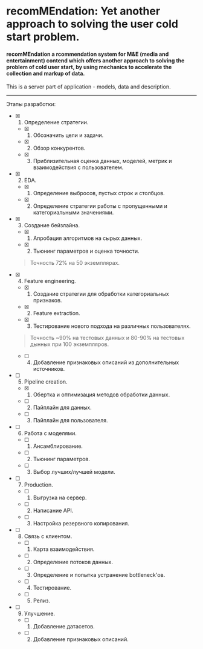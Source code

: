 # recomMEndation: Yet another approach to solving the user cold start problem.
#### recomMEndation a rcommendation system for M&E (media and entertainment) contend which offers another approach to solving the problem of cold user start, by using mechanics to accelerate the collection and markup of data.
This is a server part of application - models, data and description.
___
Этапы разработки:
- [x] 1. Определение стратегии.
  - [x] 1. Обозначить цели и задачи.
  - [x] 2. Обзор конкурентов.
  - [x] 3. Приблизительная оценка данных, моделей, метрик и взаимодействия с пользователем.
- [x] 2. EDA.
  - [x] 1. Определение выбросов, пустых строк и столбцов.
  - [x] 2. Определение стратегии работы с пропущенными и категориальными значениями.
- [x] 3. Создание бейзлайна.
  - [x] 1. Апробация алгоритмов на сырых данных.
  - [x] 2. Тьюнинг параметров и оценка точности.
  > Точность 72% на 50 экземплярах.
- [x] 4. Feature engineering.
  - [x] 1. Создание стратегии для обработки категориальных признаков.
  - [x] 2. Feature extraction.
  - [x] 3. Тестирование нового подхода на различных пользователях.
  > Точность ~90% на тестовых данных и 80-90% на тестовых дынных при 100 экземпляров.
  - [ ] 4. Добавление признаковых описаний из дополнительных источников.
- [ ] 5. Pipeline creation.
  - [x] 1. Обертка и оптимизация методов обработки данных.
  - [ ] 2. Пайплайн для данных.
  - [ ] 3. Пайплайн для пользователя.
- [ ] 6. Работа с моделями.
  - [ ] 1. Ансамблирование.
  - [ ] 2. Тьюнинг параметров.
  - [ ] 3. Выбор лучших/лучшей модели.
- [ ] 7. Production.
  - [ ] 1. Выгрузка на сервер.
  - [ ] 2. Написание API.
  - [ ] 3. Настройка резервного копирования.
- [ ] 8. Связь с клиентом.
  - [ ] 1. Карта взаимодействия.
  - [ ] 2. Определение потоков данных.
  - [ ] 3. Определение и попытка устранение bottleneck'ов.
  - [ ] 4. Тестирование.
  - [ ] 5. Релиз.
- [ ] 9. Улучшение.
  - [ ] 1. Добавление датасетов.
  - [ ] 2. Добавление признаковых описаний.
